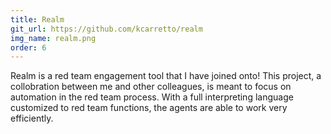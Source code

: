```yaml
---
title: Realm
git_url: https://github.com/kcarretto/realm
img_name: realm.png
order: 6
---
```

Realm is a red team engagement tool that I have joined onto! This project, a collobration between me and other colleagues, is meant to focus on automation in the red team process. With a full interpreting language customized to red team functions, the agents are able to work very efficiently.
